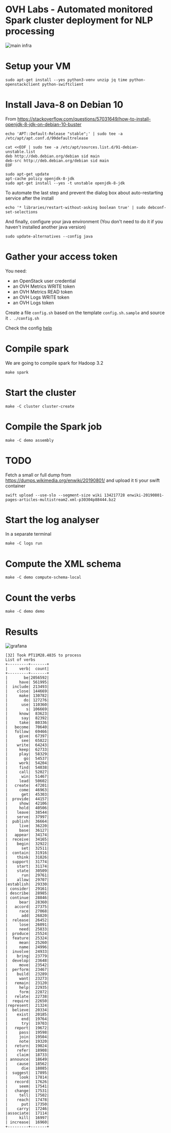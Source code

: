 # OVH Labs - Automated monitored Spark cluster deployment for NLP processing

![main infra](archi.png)


# Setup your VM

```shell
sudo apt-get install --yes python3-venv unzip jq time python-openstackclient python-swiftclient
```

# Install Java-8 on Debian 10

From https://stackoverflow.com/questions/57031649/how-to-install-openjdk-8-jdk-on-debian-10-buster

```shell
echo 'APT::Default-Release "stable";' | sudo tee -a /etc/apt/apt.conf.d/99defaultrelease
```

```shell
cat <<EOF | sudo tee -a /etc/apt/sources.list.d/91-debian-unstable.list
deb http://deb.debian.org/debian sid main
deb-src http://deb.debian.org/debian sid main
EOF
```

```shell
sudo apt-get update
apt-cache policy openjdk-8-jdk
sudo apt-get install --yes -t unstable openjdk-8-jdk
```

To automate the last step and prevent the dialog box about auto-restarting service after the install

```shell
echo '* libraries/restart-without-asking boolean true' | sudo debconf-set-selections
```

And finally, configure your java environment (You don't need to do it if you haven't installed another java version)

```shell
sudo update-alternatives --config java
```

# Gather your access token

You need:

- an OpenStack user credential
- an OVH Metrics WRITE token
- an OVH Metrics READ token
- an OVH Logs WRITE token
- an OVH Logs token

Create a file `config.sh` based on the template `config.sh.sample` and source it `. ./config.sh`

Check the config [help](docs_config/README.md)

# Compile spark

We are going to compile spark for Hadoop 3.2

```shell
make spark
```

# Start the cluster

```shell
make -C cluster cluster-create
```

# Compile the Spark job

```shell
make -C demo assembly
```

# TODO

Fetch a small or full dump from https://dumps.wikimedia.org/enwiki/20190801/ and upload it ti your swift container

```shell
swift upload --use-slo --segment-size wiki 134217728 enwiki-20190801-pages-articles-multistream2.xml-p30304p88444.bz2
```

# Start the log analyser

In a separate terminal

```shell
make -C logs run
```

# Compute the XML schema

```shell
make -C demo compute-schema-local 
```

# Count the verbs

```shell
make -C demo demo
```

# Results

![grafana](result03.jpg)

```shell
[32] Took PT11M28.483S to process
List of verbs
+---------+-------+
|     verb|  count|
+---------+-------+
|       be|2056592|
|     have| 561995|
|  include| 213493|
|    close| 144669|
|     make| 130782|
|       do| 127276|
|      use| 110360|
|        s| 106669|
|     know|  83623|
|      say|  82392|
|     take|  80336|
|   become|  70640|
|   follow|  69466|
|     give|  67397|
|      see|  65822|
|    write|  64243|
|     keep|  62733|
|     play|  58329|
|       go|  54537|
|     work|  54204|
|     find|  54038|
|     call|  52027|
|      win|  51467|
|     lead|  50602|
|   create|  47201|
|     come|  46963|
|      get|  45303|
|  provide|  44157|
|     show|  42106|
|     hold|  40506|
|    leave|  38544|
|    serve|  37997|
|  publish|  36664|
|     live|  36220|
|     base|  36127|
|   appear|  34174|
|  receive|  34165|
|    begin|  32922|
|      set|  32511|
|  contain|  31916|
|    think|  31826|
|  support|  31774|
|    start|  31174|
|    state|  30509|
|      run|  29761|
|    allow|  29707|
|establish|  29330|
| consider|  29161|
| describe|  28985|
| continue|  28846|
|     bear|  28360|
|   accord|  27375|
|     race|  27068|
|      add|  26820|
|  release|  26452|
|     lose|  26091|
|     need|  25833|
|  produce|  25524|
|  feature|  25324|
|     mean|  25260|
|     name|  24996|
|  involve|  24933|
|    bring|  23779|
|  develop|  23648|
|     move|  23542|
|  perform|  23467|
|    build|  23289|
|     want|  23273|
|   remain|  23120|
|     help|  22935|
|     form|  22872|
|   relate|  22738|
|  require|  22650|
|represent|  21324|
|  believe|  20334|
|    exist|  20185|
|      end|  19764|
|      try|  19703|
|   report|  19672|
|     pass|  19598|
|     join|  19504|
|     note|  19320|
|   return|  19024|
|    refer|  18908|
|    claim|  18733|
| announce|  18649|
|    cause|  18562|
|      die|  18085|
|  suggest|  17895|
|     look|  17814|
|   record|  17626|
|     seem|  17541|
|   change|  17531|
|     tell|  17502|
|    reach|  17478|
|      put|  17350|
|    carry|  17246|
|associate|  17114|
|     kill|  16997|
| increase|  16960|
+---------+-------+
```
